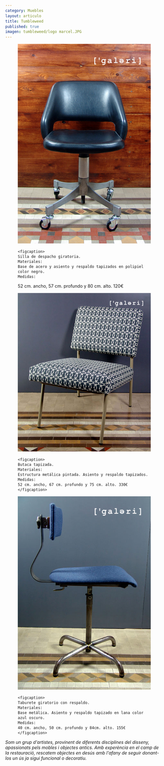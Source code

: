 ```yaml
---
category: Muebles
layout: articulo
title: Tumbleweed
published: true
imagen: tumbleweed/logo marcel.JPG
---
```


<div class="figure-group">

<figure>
	<a href="/images/tumbleweed/SILLA DE DESPACHO-WEB.jpg"><img src="/images/tumbleweed/SILLA DE DESPACHO-WEB.jpg" alt="image"></a>
	
	<figcaption>
    Silla de despacho giratoria.
   	Materiales: 
    Base de acero y asiento y respaldo tapizados en polipiel color negro. 
    Medidas:
   52 cm. ancho, 57 cm. profundo y 80 cm. alto. 120€ </figcaption>
</figure>

<figure>
	<a href="/images/tumbleweed/BUTACA-WEB.jpg"><img src="/images/tumbleweed/BUTACA-WEB.jpg" alt="image"></a>
	
	<figcaption>
    Butaca tapizada.
    Materiales:
    Estructura metálica pintada. Asiento y respaldo tapizados.
    Medidas:
    52 cm. ancho, 67 cm. profundo y 75 cm. alto. 330€ </figcaption>
</figure>

<figure>
	<a href="/images/tumbleweed/SILLA GIRATORIA-WEB.jpg"><img src="/images/tumbleweed/SILLA GIRATORIA-WEB.jpg" alt="image"></a>

	<figcaption>
    Taburete giratorio con respaldo.
 	Materiales: 
    Base metálica. Asiento y respaldo tapizado en lana color azul oscuro.
    Medidas: 
    40 cm. ancho, 50 cm. profundo y 84cm. alto. 155€ </figcaption>
</figure>

</div>

_Som un grup d'artistes, provinent de diferents disciplines del disseny, apassionats pels mobles i objectes antics.
Amb experència en el camp de la restauració, rescatem objectes en desús amb l'afany de seguir donant-los un ús ja sigui funcional o decoratiu._

